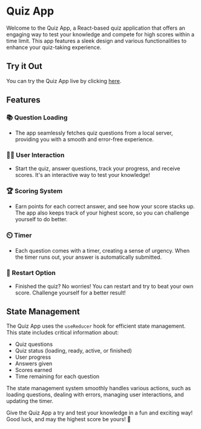# Quiz App

Welcome to the Quiz App, a React-based quiz application that offers an engaging way to test your knowledge and compete for high scores within a time limit. This app features a sleek design and various functionalities to enhance your quiz-taking experience.

## Try it Out

You can try the Quiz App live by clicking [here](https://react-quiz-system.netlify.app/).

## Features

### 📚 Question Loading

- The app seamlessly fetches quiz questions from a local server, providing you with a smooth and error-free experience.

### 🙋‍♂️ User Interaction

- Start the quiz, answer questions, track your progress, and receive scores. It's an interactive way to test your knowledge!

### 🏆 Scoring System

- Earn points for each correct answer, and see how your score stacks up. The app also keeps track of your highest score, so you can challenge yourself to do better.

### ⏲️ Timer

- Each question comes with a timer, creating a sense of urgency. When the timer runs out, your answer is automatically submitted.

### 🔄 Restart Option

- Finished the quiz? No worries! You can restart and try to beat your own score. Challenge yourself for a better result!

## State Management

The Quiz App uses the `useReducer` hook for efficient state management. This state includes critical information about:

- Quiz questions
- Quiz status (loading, ready, active, or finished)
- User progress
- Answers given
- Scores earned
- Time remaining for each question

The state management system smoothly handles various actions, such as loading questions, dealing with errors, managing user interactions, and updating the timer.

Give the Quiz App a try and test your knowledge in a fun and exciting way! Good luck, and may the highest score be yours! 🎉
